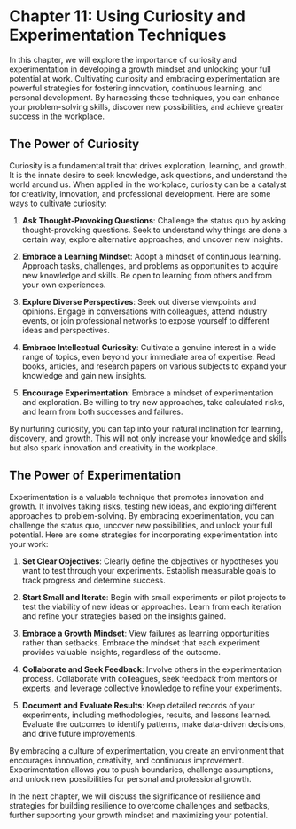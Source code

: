 Chapter 11: Using Curiosity and Experimentation Techniques
==========================================================

In this chapter, we will explore the importance of curiosity and experimentation in developing a growth mindset and unlocking your full potential at work. Cultivating curiosity and embracing experimentation are powerful strategies for fostering innovation, continuous learning, and personal development. By harnessing these techniques, you can enhance your problem-solving skills, discover new possibilities, and achieve greater success in the workplace.

The Power of Curiosity
----------------------

Curiosity is a fundamental trait that drives exploration, learning, and growth. It is the innate desire to seek knowledge, ask questions, and understand the world around us. When applied in the workplace, curiosity can be a catalyst for creativity, innovation, and professional development. Here are some ways to cultivate curiosity:

1. **Ask Thought-Provoking Questions**: Challenge the status quo by asking thought-provoking questions. Seek to understand why things are done a certain way, explore alternative approaches, and uncover new insights.

2. **Embrace a Learning Mindset**: Adopt a mindset of continuous learning. Approach tasks, challenges, and problems as opportunities to acquire new knowledge and skills. Be open to learning from others and from your own experiences.

3. **Explore Diverse Perspectives**: Seek out diverse viewpoints and opinions. Engage in conversations with colleagues, attend industry events, or join professional networks to expose yourself to different ideas and perspectives.

4. **Embrace Intellectual Curiosity**: Cultivate a genuine interest in a wide range of topics, even beyond your immediate area of expertise. Read books, articles, and research papers on various subjects to expand your knowledge and gain new insights.

5. **Encourage Experimentation**: Embrace a mindset of experimentation and exploration. Be willing to try new approaches, take calculated risks, and learn from both successes and failures.

By nurturing curiosity, you can tap into your natural inclination for learning, discovery, and growth. This will not only increase your knowledge and skills but also spark innovation and creativity in the workplace.

The Power of Experimentation
----------------------------

Experimentation is a valuable technique that promotes innovation and growth. It involves taking risks, testing new ideas, and exploring different approaches to problem-solving. By embracing experimentation, you can challenge the status quo, uncover new possibilities, and unlock your full potential. Here are some strategies for incorporating experimentation into your work:

1. **Set Clear Objectives**: Clearly define the objectives or hypotheses you want to test through your experiments. Establish measurable goals to track progress and determine success.

2. **Start Small and Iterate**: Begin with small experiments or pilot projects to test the viability of new ideas or approaches. Learn from each iteration and refine your strategies based on the insights gained.

3. **Embrace a Growth Mindset**: View failures as learning opportunities rather than setbacks. Embrace the mindset that each experiment provides valuable insights, regardless of the outcome.

4. **Collaborate and Seek Feedback**: Involve others in the experimentation process. Collaborate with colleagues, seek feedback from mentors or experts, and leverage collective knowledge to refine your experiments.

5. **Document and Evaluate Results**: Keep detailed records of your experiments, including methodologies, results, and lessons learned. Evaluate the outcomes to identify patterns, make data-driven decisions, and drive future improvements.

By embracing a culture of experimentation, you create an environment that encourages innovation, creativity, and continuous improvement. Experimentation allows you to push boundaries, challenge assumptions, and unlock new possibilities for personal and professional growth.

In the next chapter, we will discuss the significance of resilience and strategies for building resilience to overcome challenges and setbacks, further supporting your growth mindset and maximizing your potential.
